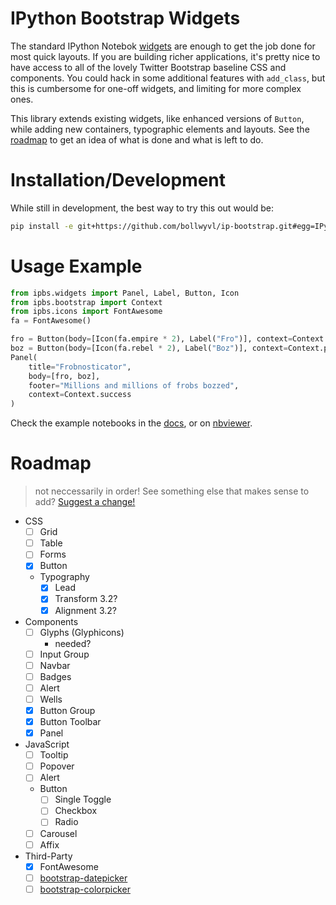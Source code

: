 # IPython Bootstrap Widgets
The standard IPython Notebok [widgets][] are enough to get the job done for most 
quick layouts. If you are building richer applications, it's pretty nice to have 
access to all of the lovely Twitter Bootstrap baseline CSS and components. You 
could hack in some additional features with `add_class`, but this is cumbersome 
for one-off widgets, and limiting for more complex ones.

This library extends existing widgets, like enhanced versions of `Button`, while
adding new containers, typographic elements and layouts. See the [roadmap][] to
get an idea of what is done and what is left to do.

[roadmap]: #roadmap
[widgets]: http://nbviewer.ipython.org/github/ipython/ipython/blob/master/examples/Interactive%20Widgets/Index.ipynb

# Installation/Development
While still in development, the best way to try this out would be:

```bash
pip install -e git+https://github.com/bollwyvl/ip-bootstrap.git#egg=IPythonBootstrap
```

# Usage Example
```python
from ipbs.widgets import Panel, Label, Button, Icon
from ipbs.bootstrap import Context
from ipbs.icons import FontAwesome
fa = FontAwesome()

fro = Button(body=[Icon(fa.empire * 2), Label("Fro")], context=Context.danger)
boz = Button(body=[Icon(fa.rebel * 2), Label("Boz")], context=Context.primary)
Panel(
    title="Frobnosticator",
    body=[fro, boz],
    footer="Millions and millions of frobs bozzed",
    context=Context.success
)
```

Check the example notebooks in the [docs][], or on [nbviewer][].

[docs]: https://github.com/bollwyvl/ip-bootstrap/tree/master/docs
[nbviewer]: http://nbviewer.ipython.org/github/bollwyvl/ip-bootstrap/tree/master/docs/

# Roadmap 
> not neccessarily in order!
See something else that makes sense to add?
[Suggest a change!](./edit/master/README.md)

- CSS
  - [ ] Grid
  - [ ] Table
  - [ ] Forms 
  - [X] Button
  - Typography
    - [X] Lead
    - [X] Transform 3.2?
    - [X] Alignment 3.2?
- Components
  - [ ] Glyphs (Glyphicons)
    - needed?
  - [ ] Input Group
  - [ ] Navbar
  - [ ] Badges
  - [ ] Alert
  - [ ] Wells
  - [X] Button Group
  - [X] Button Toolbar
  - [X] Panel
- JavaScript
  - [ ] Tooltip
  - [ ] Popover
  - [ ] Alert
  - Button
    - [ ] Single Toggle
    - [ ] Checkbox
    - [ ] Radio
  - [ ] Carousel
  - [ ] Affix
- Third-Party
  - [X] FontAwesome
  - [ ] [bootstrap-datepicker](https://github.com/eternicode/bootstrap-datepicker)
  - [ ] [bootstrap-colorpicker](https://github.com/mjolnic/bootstrap-colorpicker)